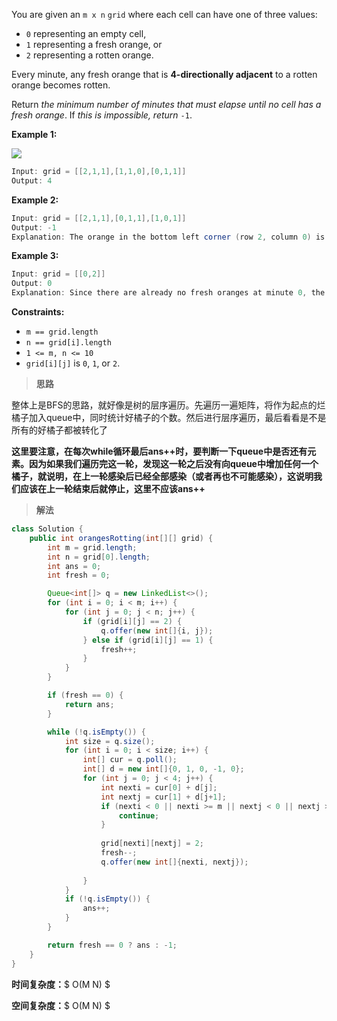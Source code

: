 You are given an `m x n` `grid` where each cell can have one of three values:

- `0` representing an empty cell,
- `1` representing a fresh orange, or
- `2` representing a rotten orange.

Every minute, any fresh orange that is **4-directionally adjacent** to a rotten orange becomes rotten.

Return *the minimum number of minutes that must elapse until no cell has a fresh orange*. If *this is impossible, return* `-1`.

**Example 1:**

![](https://typora-us.oss-us-west-1.aliyuncs.com/oranges.png)

```java
Input: grid = [[2,1,1],[1,1,0],[0,1,1]]
Output: 4
```

**Example 2:**

```java
Input: grid = [[2,1,1],[0,1,1],[1,0,1]]
Output: -1
Explanation: The orange in the bottom left corner (row 2, column 0) is never rotten, because rotting only happens 4-directionally.
```

**Example 3:**

```java
Input: grid = [[0,2]]
Output: 0
Explanation: Since there are already no fresh oranges at minute 0, the answer is just 0.
```

**Constraints:**

- `m == grid.length`
- `n == grid[i].length`
- `1 <= m, n <= 10`
- `grid[i][j]` is `0`, `1`, or `2`.

> **思路**

整体上是BFS的思路，就好像是树的层序遍历。先遍历一遍矩阵，将作为起点的烂橘子加入queue中，同时统计好橘子的个数。然后进行层序遍历，最后看看是不是所有的好橘子都被转化了

**这里要注意，在每次while循环最后ans++时，要判断一下queue中是否还有元素。因为如果我们遍历完这一轮，发现这一轮之后没有向queue中增加任何一个橘子，就说明，在上一轮感染后已经全部感染（或者再也不可能感染），这说明我们应该在上一轮结束后就停止，这里不应该ans++**

> **解法**

```java
class Solution {
    public int orangesRotting(int[][] grid) {
        int m = grid.length;
        int n = grid[0].length;
        int ans = 0;
        int fresh = 0;

        Queue<int[]> q = new LinkedList<>();
        for (int i = 0; i < m; i++) {
            for (int j = 0; j < n; j++) {
                if (grid[i][j] == 2) {
                    q.offer(new int[]{i, j});
                } else if (grid[i][j] == 1) {
                    fresh++;
                }
            }
        }

        if (fresh == 0) {
            return ans;
        }

        while (!q.isEmpty()) {
            int size = q.size();
            for (int i = 0; i < size; i++) {
                int[] cur = q.poll();
                int[] d = new int[]{0, 1, 0, -1, 0};
                for (int j = 0; j < 4; j++) {
                    int nexti = cur[0] + d[j];
                    int nextj = cur[1] + d[j+1];
                    if (nexti < 0 || nexti >= m || nextj < 0 || nextj >= n || grid[nexti][nextj] != 1) {
                        continue;
                    } 
                    
                    grid[nexti][nextj] = 2;
                    fresh--;
                    q.offer(new int[]{nexti, nextj});
                    
                }
            }
            if (!q.isEmpty()) {
                ans++;
            }
        }

        return fresh == 0 ? ans : -1;
    }
}
```

**时间复杂度：**$ O(M N) $

**空间复杂度：**$ O(M N) $